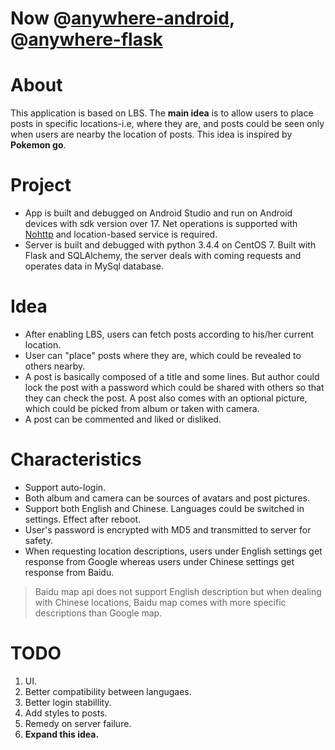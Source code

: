 # Now @[anywhere-android](https://github.com/ColinBin/anywhere-android), @[anywhere-flask](https://github.com/ColinBin/anywhere-flask)

# About
This application is based on LBS. The **main idea** is to allow users to place posts in specific locations-i.e, where they are, and posts could be seen only when users are nearby the location of posts. This idea is inspired by **Pokemon go**.

# Project
- App is built and debugged on Android Studio and run on Android devices with sdk version over 17. Net operations is supported with [Nohttp](https://github.com/yanzhenjie/NoHttp) and location-based service is required.
- Server is built and debugged with python 3.4.4 on CentOS 7. Built with Flask and SQLAlchemy, the server deals with coming requests and operates data in MySql database.

# Idea
- After enabling LBS, users can fetch posts according to his/her current location.
- User can "place" posts where they are, which could be revealed to others nearby.
- A post is basically composed of a title and some lines. But author could lock the post with a password which could be shared with others so that they can check the post. A post also comes with an optional picture, which could be picked from album or taken with camera.
- A post can be commented and liked or disliked.

# Characteristics
- Support auto-login.
- Both album and camera can be sources of avatars and post pictures.
- Support both English and Chinese. Languages could be switched in settings. Effect after reboot.
- User's password is encrypted with MD5 and transmitted to server for safety.
- When requesting location descriptions, users under English settings get response from Google whereas users under Chinese settings get response from Baidu. 

> Baidu map api does not support English description but when dealing with Chinese locations, Baidu map comes with more specific descriptions than Google map. 

# TODO
1. UI.
2. Better compatibility between langugaes.
3. Better login stabillity.
4. Add styles to posts.
5. Remedy on server failure.
6. **Expand this idea.**
